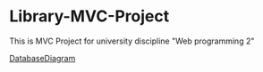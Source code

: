# Library-MVC-Project
This is MVC Project for university discipline "Web programming 2"

[DatabaseDiagram](/DB_Diagram.pdf)

